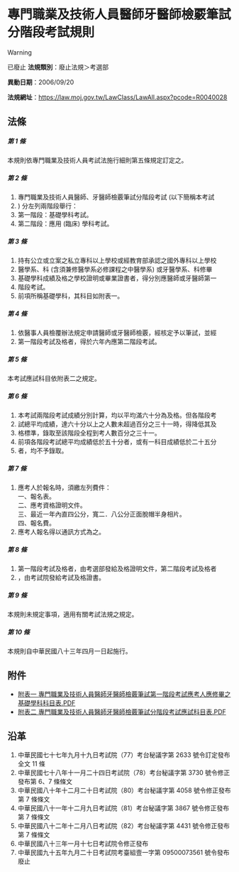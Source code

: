 # 專門職業及技術人員醫師牙醫師檢覈筆試分階段考試規則


> [!WARNING]
> 已廢止
**法規類別**：廢止法規＞考選部

**異動日期**：2006/09/20  

**法規網址**：https://law.moj.gov.tw/LawClass/LawAll.aspx?pcode=R0040028



## 法條
##### 第 1 條
本規則依專門職業及技術人員考試法施行細則第五條規定訂定之。

##### 第 2 條
1. 專門職業及技術人員醫師、牙醫師檢覈筆試分階段考試 (以下簡稱本考試
1. ) 分左列兩階段舉行：
1. 第一階段：基礎學科考試。
1. 第二階段：應用 (臨床) 學科考試。

##### 第 3 條
1. 持有公立或立案之私立專科以上學校或經教育部承認之國外專科以上學校
1. 醫學系、科 (含須兼修醫學系必修課程之中醫學系) 或牙醫學系、科修畢
1. 基礎學科成績及格之學校證明或畢業證書者，得分別應醫師或牙醫師第一
1. 階段考試。
1. 前項所稱基礎學科，其科目如附表一。

##### 第 4 條
1. 依醫事人員檢覆辦法規定申請醫師或牙醫師檢覈，經核定予以筆試，並經
1. 第一階段考試及格者，得於六年內應第二階段考試。

##### 第 5 條
本考試應試科目依附表二之規定。

##### 第 6 條
1. 本考試兩階段考試成績分別計算，均以平均滿六十分為及格。但各階段考
1. 試總平均成績，達六十分以上之人數未超過百分之三十一時，得降低其及
1. 格標準，錄取至該階段全程到考人數百分之三十一。
1. 前項各階段考試總平均成績低於五十分者，或有一科目成績低於二十五分
1. 者，均不予錄取。

##### 第 7 條
1. 應考人於報名時，須繳左列費件：  
一、報名表。  
二、應考資格證明文件。  
三、最近一年內直四公分，寬二．八公分正面脫帽半身相片。  
四、報名費。
1. 應考人報名得以通訊方式為之。

##### 第 8 條
1. 第一階段考試及格者，由考選部發給及格證明文件，第二階段考試及格者
1. ，由考試院發給考試及格證書。

##### 第 9 條
本規則未規定事項，適用有關考試法規之規定。

##### 第 10 條
本規則自中華民國八十三年四月一日起施行。
## 附件
* [附表一  專門職業及技術人員醫師牙醫師檢覈筆試第一階段考試應考人應修畢之基礎學科科目表.PDF](https://law.moj.gov.tw/LawClass/LawGetFile.ashx?FileId=0000129191)
* [附表二  專門職業及技術人員醫師牙醫師檢覈筆試分階段考試應試科目表.PDF](https://law.moj.gov.tw/LawClass/LawGetFile.ashx?FileId=0000129192)
## 沿革
1. 中華民國七十七年九月十九日考試院（77）考台秘議字第 2633 號令訂定發布全文 11 條
1. 中華民國七十八年十一月二十四日考試院（78）考台秘議字第 3730 號令修正發布第 6、7 條條文
1. 中華民國八十年十二月二十日考試院（80）考台秘議字第 4058 號令修正發布第 7  條條文
1. 中華民國八十一年十二月九日考試院（81）考台秘議字第 3867 號令修正發布第 7  條條文
1. 中華民國八十二年十二月八日考試院（82）考台秘議字第 4431 號令修正發布第 7  條條文
1. 中華民國八十三年一月十七日考試院令修正發布
1. 中華民國九十五年九月二十日考試院考臺組壹一字第 09500073561  號令發布廢止
